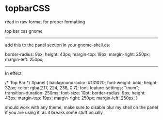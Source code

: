 # topbarCSS

read in raw format for proper formatting 

top bar css gnome 
_______________________________________________________________________________
add this to the panel section in your gnome-shell.cs:

border-radius: 9px;
  height: 43px;
  margin-top: 19px;
  margin-right: 250px;
  margin-left: 250px;
  
  
  _____________________________________________________________________________
In effect;

/* Top Bar */
#panel {
  background-color: #131020;
  font-weight: bold;
  height: 32px;
  color: rgba(217, 224, 238, 0.7);
  font-feature-settings: "tnum";
  transition-duration: 250ms;
  font-size: 10pt;
  border-radius: 9px;
  height: 43px;
  margin-top: 19px;
  margin-right: 250px;
  margin-left: 250px;
}

should work with any theme, make sure to disable blur my shell on the panel if you are using it, as it breaks some stuff usually

